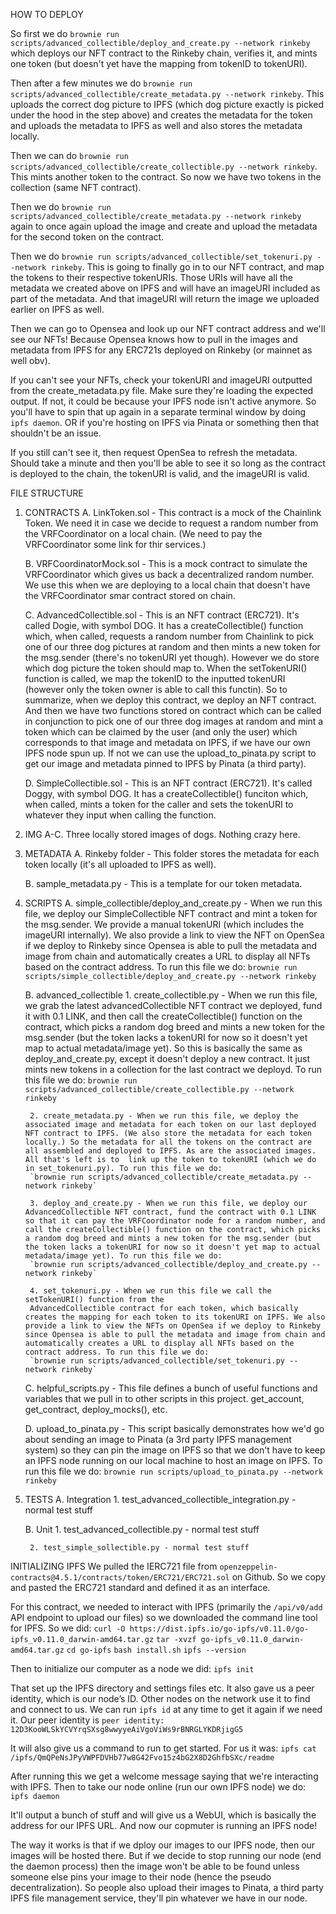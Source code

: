 HOW TO DEPLOY

So first we do `brownie run scripts/advanced_collectible/deploy_and_create.py --network rinkeby`
which deploys our NFT contract to the Rinkeby chain, verifies it, and mints one token (but doesn't yet have the mapping from tokenID to tokenURI).

Then after a few minutes we do `brownie run scripts/advanced_collectible/create_metadata.py --network rinkeby`. This uploads the correct dog picture to IPFS (which dog picture exactly is picked under the hood in the step above) and creates the metadata for the token and uploads the metadata to IPFS as well and also stores the metadata locally.

Then we can do `brownie run scripts/advanced_collectible/create_collectible.py --network rinkeby`. This mints another token to the contract. So now we have two tokens in the collection (same NFT contract). 

Then we do `brownie run scripts/advanced_collectible/create_metadata.py --network rinkeby` again to once again upload the image and create and upload the metadata for the second token on the contract.

Then we do `brownie run scripts/advanced_collectible/set_tokenuri.py --network rinkeby`. This is going to finally go in to our NFT contract, and map the tokens to their respective tokenURIs. Those URIs will have all the metadata we created above on IPFS and will have an imageURI included as part of the metadata. And that imageURI will return the image we uploaded earlier on IPFS as well. 

Then we can go to Opensea and look up our NFT contract address and we'll see our NFTs! Because Opensea knows how to pull in the images and metadata from IPFS for any ERC721s deployed on Rinkeby (or mainnet as well obv).

If you can't see your NFTs, check your tokenURI and imageURI outputted from the create_metadata.py file. Make sure they're loading the expected output. If not, it could be because your IPFS node isn't active anymore. So you'll have to spin that up again in a separate terminal window by doing `ipfs daemon`. OR if you're hosting on IPFS via Pinata or something then that shouldn't be an issue. 

If you still can't see it, then request OpenSea to refresh the metadata. Should take a minute and then you'll be able to see it so long as the contract is deployed to the chain, the tokenURI is valid, and the imageURI is valid.



FILE STRUCTURE

1. CONTRACTS
    A. LinkToken.sol - This contract is a mock of the Chainlink Token. We need it in case we decide to request a random number from the VRFCoordinator on a local chain. (We need to pay the VRFCoordinator some link for thir services.)

    B. VRFCoordinatorMock.sol - This is a mock contract to simulate the VRFCoordinator which gives us back a decentralized random number. We use this when we are deploying to a local chain that doesn't have the VRFCoordinator smar contract stored on chain.

    C. AdvancedCollectible.sol - This is an NFT contract (ERC721). It's called Dogie, with symbol DOG. It has a createCollectible() function which, when called, requests a random number from Chainlink to pick one of our three dog pictures at random and then mints a new token for the msg.sender (there's no tokenURI yet though). However we do store which dog picture the token should map to. When the setTokenURI() function is called, we map the tokenID to the inputted tokenURI (however only the token owner is able to call this functin). So to summarize, when we deploy this contract, we deploy an NFT contract. And then we have two functions stored on contract which can be called in conjunction to pick one of our three dog images at random and mint a token which can be claimed by the user (and only the user) which corresponds to that image and metadata on IPFS, if we have our own IPFS node spun up. If not we can use the upload_to_pinata.py script to get our image and metadata pinned to IPFS by Pinata (a third party).

    D. SimpleCollectible.sol - This is an NFT contract (ERC721). It's called Doggy, with symbol DOG. It has a createCollectible() funciton which, when called, mints a token 
    for the caller and sets the tokenURI to whatever they input when calling the function.

2. IMG
    A-C. Three locally stored images of dogs. Nothing crazy here.

3. METADATA
    A. Rinkeby folder - This folder stores the metadata for each token locally (it's all uploaded to IPFS as well).

    B. sample_metadata.py - This is a template for our token metadata.

4. SCRIPTS
    A. simple_collectible/deploy_and_create.py - When we run this file, we deploy our SimpleCollectible NFT contract and mint a token for the msg.sender. We provide a manual tokenURI (which includes the imageURI internally). We also provide a link to view the NFT on OpenSea if we deploy to Rinkeby since Opensea is able to pull the metadata and image from chain and automatically creates a URL to display all NFTs 
    based on the contract address. To run this file we do:
    `brownie run scripts/simple_collectible/deploy_and_create.py --network rinkeby`

    B. advanced_collectible
        1. create_collectible.py - When we run this file, we grab the latest advancedCollectible NFT contract we deployed, fund it with 0.1 LINK, and then call the createCollectible() function on the contract, which picks a random dog breed and mints a new token for the msg.sender (but the token lacks a tokenURI for now so it doesn't yet map to actual metadata/image yet). So this is basically the same as deploy_and_create.py, except it doesn't deploy a new contract. It just mints new tokens in a collection for the last contract we deployd. To run this file we do:
        `brownie run scripts/advanced_collectible/create_collectible.py --network rinkeby`

        2. create_metadata.py - When we run this file, we deploy the associated image and metadata for each token on our last deployed NFT contract to IPFS. (We also store the metadata for each token locally.) So the metadata for all the tokens on the contract are all assembled and deployed to IPFS. As are the associated images. All that's left is to  link up the token to tokenURI (which we do in set_tokenuri.py). To run this file we do:
        `brownie run scripts/advanced_collectible/create_metadata.py --network rinkeby`

        3. deploy_and_create.py - When we run this file, we deploy our AdvancedCollectible NFT contract, fund the contract with 0.1 LINK so that it can pay the VRFCoordinator node for a random number, and call the createCollectible() function on the contract, which picks a random dog breed and mints a new token for the msg.sender (but the token lacks a tokenURI for now so it doesn't yet map to actual metadata/image yet). To run this file we do:
        `brownie run scripts/advanced_collectible/deploy_and_create.py --network rinkeby`

        4. set_tokenuri.py - When we run this file we call the setTokenURI() function from the 
        AdvancedCollectible contract for each token, which basically creates the mapping for each token to its tokenURI on IPFS. We also provide a link to view the NFTs on OpenSea if we deploy to Rinkeby since Opensea is able to pull the metadata and image from chain and automatically creates a URL to display all NFTs based on the contract address. To run this file we do:
        `brownie run scripts/advanced_collectible/set_tokenuri.py --network rinkeby`

    C. helpful_scripts.py - This file defines a bunch of useful functions and variables that we pull in to other scripts in this project. get_account, get_contract, deploy_mocks(), etc.

    D. upload_to_pinata.py - This script basically demonstrates how we'd go about sending an image to Pinata (a 3rd party IPFS management system) so they can pin the image on IPFS so that we don't have to keep an IPFS node running on our local machine to host an image on IPFS. To run this file we do:
    `brownie run scripts/upload_to_pinata.py --network rinkeby`


5. TESTS
    A. Integration
        1. test_advanced_collectible_integration.py - normal test stuff

    B. Unit
        1. test_advanced_collectible.py - normal test stuff

        2. test_simple_sollectible.py - normal test stuff






INITIALIZING IPFS
We pulled the IERC721 file from `openzeppelin-contracts@4.5.1/contracts/token/ERC721/ERC721.sol` on Github.
So we copy and pasted the ERC721 standard and defined it as an interface. 


For this contract, we needed to interact with IPFS (primarily the `/api/v0/add` API endpoint to upload our files) so we downloaded the command line tool for IPFS. So we did: 
`curl -O https://dist.ipfs.io/go-ipfs/v0.11.0/go-ipfs_v0.11.0_darwin-amd64.tar.gz`
`tar -xvzf go-ipfs_v0.11.0_darwin-amd64.tar.gz`
`cd go-ipfs`
`bash install.sh`
`ipfs --version`

Then to initialize our computer as a node we did:
`ipfs init`

That set up the IPFS directory and settings files etc. It also gave us a peer identity, 
which is our node’s ID. Other nodes on the network use it to find and connect to
us. We can run `ipfs id` at any time to get it again if we need it. Our peer identity is 
`peer identity: 12D3KooWLSkYCVYrqSXsg8wwyyeAiVgoViWs9rBNRGLYKDRjigG5`

It will also give us a command to run to get started. For us it was: 
`ipfs cat /ipfs/QmQPeNsJPyVWPFDVHb77w8G42Fvo15z4bG2X8D2GhfbSXc/readme`

After running this we get a welcome message saying that we're interacting with IPFS. 
Then to take our node online (run our own IPFS node) we do:
`ipfs daemon`

It'll output a bunch of stuff and will give us a WebUI, which is basically the 
address for our IPFS URL. And now our copmuter is running an IPFS node!

The way it works is that if we dploy our images to our IPFS node, then our images 
will be hosted there. But if we decide to stop running our node (end the daemon process)
then the image won't be able to be found unless someone else pins your image to their 
node (hence the pseudo decentralization). So people also upload their images to Pinata, 
a third party IPFS file management service, they'll pin whatever we have in our node.